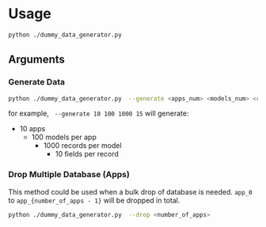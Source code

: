
# Usage

```bash
python ./dummy_data_generator.py
```

## Arguments
### Generate Data
```bash
python ./dummy_data_generator.py  --generate <apps_num> <models_num> <records_num> <fields_num>
```
for example, ` --generate 10 100 1000 15` will generate:
* 10 apps
    * 100 models per app
        * 1000 records per model
            * 10 fields per record

### Drop Multiple Database (Apps)
This method could be used when a bulk drop of database is needed.
`app_0` to `app_{number_of_apps - 1}` will be dropped in total.
```bash
python ./dummy_data_generator.py  --drop <number_of_apps>
```


